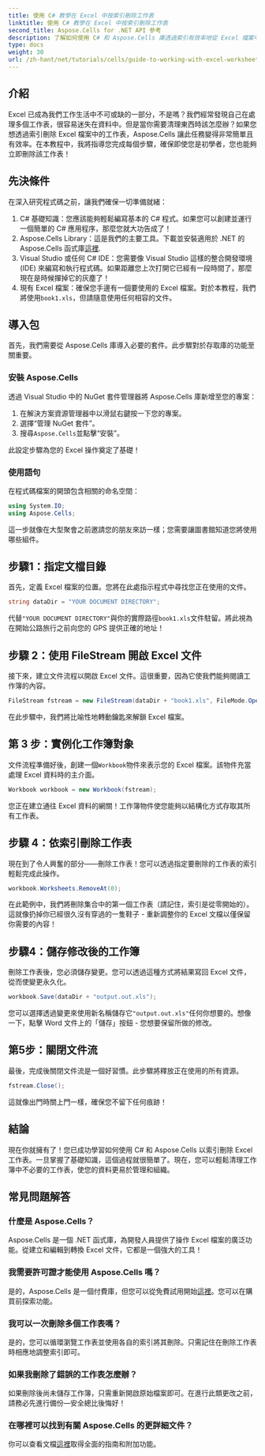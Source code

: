 ```yaml
---
title: 使用 C# 教學在 Excel 中按索引刪除工作表
linktitle: 使用 C# 教學在 Excel 中按索引刪除工作表
second_title: Aspose.Cells for .NET API 參考
description: 了解如何使用 C# 和 Aspose.Cells 庫透過索引有效率地從 Excel 檔案中刪除特定工作表。請按照這個簡單的逐步教學進行操作。
type: docs
weight: 30
url: /zh-hant/net/tutorials/cells/guide-to-working-with-excel-worksheets/delete-worksheet-by-index-excel-csharp-tutorial/
---
```

## 介紹

Excel 已成為我們工作生活中不可或缺的一部分，不是嗎？我們經常發現自己在處理多個工作表，很容易迷失在資料中。但是當你需要清理東西時該怎麼辦？如果您想透過索引刪除 Excel 檔案中的工作表，Aspose.Cells 讓此任務變得非常簡單且有效率。在本教程中，我將指導您完成每個步驟，確保即使您是初學者，您也能夠立即刪除該工作表！

## 先決條件

在深入研究程式碼之前，讓我們確保一切準備就緒：

1. C# 基礎知識：您應該能夠輕鬆編寫基本的 C# 程式。如果您可以創建並運行一個簡單的 C# 應用程序，那麼您就大功告成了！
2.  Aspose.Cells Library：這是我們的主要工具。下載並安裝適用於 .NET 的 Aspose.Cells 函式庫[這裡](https://releases.aspose.com/cells/net/).
3. Visual Studio 或任何 C# IDE：您需要像 Visual Studio 這樣的整合開發環境 (IDE) 來編寫和執行程式碼。如果距離您上次打開它已經有一段時間了，那麼現在是時候撣掉它的灰塵了！
4. 現有 Excel 檔案：確保您手邊有一個要使用的 Excel 檔案。對於本教程，我們將使用`book1.xls`，但請隨意使用任何相容的文件。

## 導入包

首先，我們需要從 Aspose.Cells 庫導入必要的套件。此步驟對於存取庫的功能至關重要。

### 安裝 Aspose.Cells

透過 Visual Studio 中的 NuGet 套件管理器將 Aspose.Cells 庫新增至您的專案：

1. 在解決方案資源管理器中以滑鼠右鍵按一下您的專案。
2. 選擇“管理 NuGet 套件”。
3. 搜尋`Aspose.Cells`並點擊“安裝”。

此設定步驟為您的 Excel 操作奠定了基礎！

### 使用語句

在程式碼檔案的開頭包含相關的命名空間：

```csharp
using System.IO;
using Aspose.Cells;
```

這一步就像在大型聚會之前邀請您的朋友來訪一樣；您需要讓圖書館知道您將使用哪些組件。

## 步驟1：指定文檔目錄

首先，定義 Excel 檔案的位置。您將在此處指示程式中尋找您正在使用的文件。

```csharp
string dataDir = "YOUR DOCUMENT DIRECTORY";
```

代替`"YOUR DOCUMENT DIRECTORY"`與你的實際路徑`book1.xls`文件駐留。將此視為在開始公路旅行之前向您的 GPS 提供正確的地址！

## 步驟 2：使用 FileStream 開啟 Excel 文件

接下來，建立文件流程以開啟 Excel 文件。這很重要，因為它使我們能夠閱讀工作簿的內容。

```csharp
FileStream fstream = new FileStream(dataDir + "book1.xls", FileMode.Open);
```

在此步驟中，我們將比喻性地轉動鑰匙來解鎖 Excel 檔案。

## 第 3 步：實例化工作簿對象

文件流程準備好後，創建一個`Workbook`物件來表示您的 Excel 檔案。該物件充當處理 Excel 資料時的主介面。

```csharp
Workbook workbook = new Workbook(fstream);
```

您正在建立通往 Excel 資料的網關！工作簿物件使您能夠以結構化方式存取其所有工作表。

## 步驟 4：依索引刪除工作表

現在到了令人興奮的部分——刪除工作表！您可以透過指定要刪除的工作表的索引輕鬆完成此操作。 

```csharp
workbook.Worksheets.RemoveAt(0);
```

在此範例中，我們將刪除集合中的第一個工作表（請記住，索引是從零開始的）。這就像扔掉你已經很久沒有穿過的一隻鞋子 - 重新調整你的 Excel 文檔以僅保留你需要的內容！

## 步驟4：儲存修改後的工作簿

刪除工作表後，您必須儲存變更。您可以透過這種方式將結果寫回 Excel 文件，從而使變更永久化。

```csharp
workbook.Save(dataDir + "output.out.xls");
```

您可以選擇透過變更來使用新名稱儲存它`"output.out.xls"`任何你想要的。想像一下，點擊 Word 文件上的「儲存」按鈕 - 您想要保留所做的修改。

## 第5步：關閉文件流

最後，完成後關閉文件流是一個好習慣。此步驟將釋放正在使用的所有資源。

```csharp
fstream.Close();
```

這就像出門時關上門一樣，確保您不留下任何痕跡！

## 結論

現在你就擁有了！您已成功學習如何使用 C# 和 Aspose.Cells 以索引刪除 Excel 工作表。一旦掌握了基礎知識，這個過程就很簡單了。現在，您可以輕鬆清理工作簿中不必要的工作表，使您的資料更易於管理和組織。

## 常見問題解答

### 什麼是 Aspose.Cells？
Aspose.Cells 是一個 .NET 函式庫，為開發人員提供了操作 Excel 檔案的廣泛功能。從建立和編輯到轉換 Excel 文件，它都是一個強大的工具！

### 我需要許可證才能使用 Aspose.Cells 嗎？
是的，Aspose.Cells 是一個付費庫，但您可以從免費試用開始[這裡](https://releases.aspose.com/)。您可以在購買前探索功能。

### 我可以一次刪除多個工作表嗎？
是的，您可以循環瀏覽工作表並使用各自的索引將其刪除。只需記住在刪除工作表時相應地調整索引即可。

### 如果我刪除了錯誤的工作表怎麼辦？
如果刪除後尚未儲存工作簿，只需重新開啟原始檔案即可。在進行此類更改之前，請務必先進行備份—安全總比後悔好！

### 在哪裡可以找到有關 Aspose.Cells 的更詳細文件？
你可以查看文檔[這裡](https://reference.aspose.com/cells/net/)取得全面的指南和附加功能。